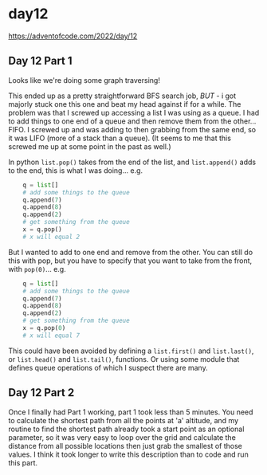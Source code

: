 # day12

<https://adventofcode.com/2022/day/12>

## Day 12 Part 1

Looks like we're doing some graph traversing!

This ended up as a pretty straightforward BFS search job, _BUT_ - i got majorly
stuck one this one and beat my head against if for a while.  The problem was that
I screwed up accessing a list I was using as a queue.  I had to add things to one
end of a queue and then remove them from the other... FIFO.  I screwed up and was
adding to then grabbing from the same end, so it was LIFO
(more of a stack than a queue).  (It seems to me that this
screwed me up at some point in the past as well.)

In python `list.pop()` takes from the end of the list, and `list.append()` adds
to the end, this is what I was doing... e.g.

````python
    q = list[]
    # add some things to the queue
    q.append(7)
    q.append(8)
    q.append(2)
    # get something from the queue
    x = q.pop()
    # x will equal 2
````

But I wanted to add to one end and remove from the other.  You can still do
this with pop, but you have to specify that you want to take from the front,
with `pop(0)`... e.g.

````python
    q = list[]
    # add some things to the queue
    q.append(7)
    q.append(8)
    q.append(2)
    # get something from the queue
    x = q.pop(0)
    # x will equal 7
````

This could have been avoided by defining a `list.first()` and `list.last()`,
or `list.head()` and `list.tail()`, functions.  Or using some module that defines
queue operations of which I suspect there are many.

## Day 12 Part 2

Once I finally had Part 1 working, part 1 took less than 5 minutes.  You need to calculate
the shortest path from all the points at 'a' altitude, and my routine to find
the shortest path already took a start point as an optional parameter, so it 
was very easy to loop over the grid and calculate the distance from all possible
locations then just grab the smallest of those values.  I think it took longer to write this
description than to code and run this part.
